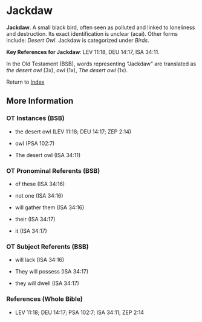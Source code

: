 # Jackdaw
**Jackdaw**. 
A small black bird, often seen as polluted and linked to loneliness and destruction. Its exact identification is unclear (acai). 
Other forms include: 
*Desert Owl*. 
Jackdaw is categorized under _Birds_. 


**Key References for Jackdaw**: 
LEV 11:18, DEU 14:17, ISA 34:11. 


In the Old Testament (BSB), words representing “Jackdaw” are translated as 
*the desert owl* (3x), *owl* (1x), *The desert owl* (1x). 




Return to [Index](00-Index.md)

## More Information

### OT Instances (BSB)

* the desert owl (LEV 11:18; DEU 14:17; ZEP 2:14)

* owl (PSA 102:7)

* The desert owl (ISA 34:11)



### OT Pronominal Referents (BSB)

* of these (ISA 34:16)

* not one (ISA 34:16)

* will gather them (ISA 34:16)

* their (ISA 34:17)

* it (ISA 34:17)



### OT Subject Referents (BSB)

* will lack (ISA 34:16)

* They will possess (ISA 34:17)

* they will dwell (ISA 34:17)



### References (Whole Bible)

* LEV 11:18; DEU 14:17; PSA 102:7; ISA 34:11; ZEP 2:14



